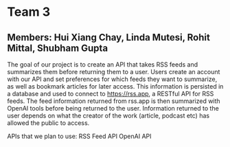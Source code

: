# Team 3
## Members: Hui Xiang Chay, Linda Mutesi, Rohit Mittal, Shubham Gupta
The goal of our project is to create an API that takes RSS feeds and summarizes them before returning them to a user. Users create an account with our API and set preferences for which feeds they want to summarize, as well as bookmark articles for later access. This information is persisted in a database and used to connect to https://rss.app, a RESTful API for RSS feeds. The feed information returned from rss.app is then summarized with OpenAI tools before being returned to the user. Information returned to the user depends on what the creator of the work (article, podcast etc) has allowed the public to access.

APIs that we plan to use: 
RSS Feed API 
OpenAI API
